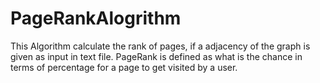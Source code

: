 # PageRankAlogrithm
This Algorithm calculate the rank of pages, if a adjacency of the graph is given as input in text file. PageRank is defined as what is the chance in terms of percentage for a page to get visited by a user.

